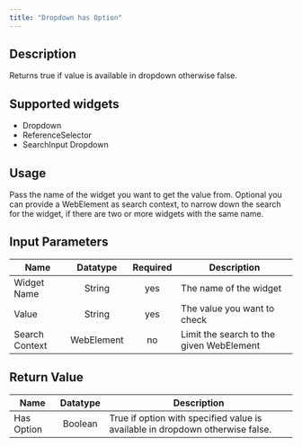 ```yaml
---
title: "Dropdown has Option"
---
```

## Description
Returns true if value is available in dropdown otherwise false.

## Supported widgets
 + Dropdown
 + ReferenceSelector
 + SearchInput Dropdown

## Usage
Pass the name of the widget you want to get the value from.
Optional you can provide a WebElement as search context, to narrow down the search for the widget, if there are two or more widgets with the same name.

## Input Parameters

Name | Datatype | Required | Description
---- |:--------:| :-------:|---------------
Widget Name | String | yes | The name of the widget
Value | String | yes | The value you want to check
Search Context | WebElement | no | Limit the search to the given WebElement

## Return Value

Name | Datatype | Description
---- | :---------: | ---------------
Has Option | Boolean | True if option with specified value is available in dropdown otherwise false.
